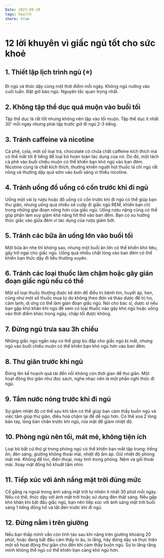 ```yaml
---
Date: 2023-09-20
tags: health
share: true
---
```

# 12 lời khuyên vì giấc ngủ tốt cho sức khoẻ

## 1. Thiết lập lịch trình ngủ (⭐)
Đi ngủ và thức dậy cùng một thời điểm mỗi ngày. Không ngủ nướng vào cuối tuần. Đặt giờ báo ngủ. Nguyên tắc quan trọng nhất.

## 2. Không tập thể dục quá muộn vào buổi tối
Tập thể dục là rất tốt nhưng không nên tập vào tối muộn. Tập thể dục ít nhất 30' mỗi ngày nhưng phải tập trước giờ đi ngủ 2-3 tiếng.

## 3. Tránh caffeine và nicotine
Cà phê, cola, một số loại trà, chocolate có chứa chất caffeine kích thích mà có thể mất tới 8 tiếng để loại bỏ hoàn toàn tác dụng của nó. Do đó, một tách cà phê vào buổi chiều muộn có thể khiến bạn khó ngủ vào ban đêm. Nicotine cũng là chất kích thích, thường khiến người hút thuốc lá chỉ ngủ rất nông và thường dậy quá sớm vào buổi sáng vì thiếu nicotine.

## 4. Tránh uống đồ uống có cồn trước khi đi ngủ
Uống một vài ly rượu hoặc đồ uống có cồn trước khi đi ngủ có thể giúp bạn thư giãn, nhưng uống quá nhiều sẽ cướp đi giấc ngủ REM, khiến bạn chỉ trong những giai đoạn nông hơn của giấc ngủ. Uống rượu nặng cũng có thể góp phần làm suy giảm khả năng hít thở vào ban đêm. Bạn có xu hướng thức giấc vào giữa đêm vì tác dụng của rượu giảm bớt.

## 5. Tránh các bữa ăn uống lớn vào buổi tối
Một bữa ăn nhẹ thì không sao, nhưng một buổi ăn lớn có thể khiến khó tiêu, gây trở ngại cho giấc ngủ. Uống quá nhiều chất lỏng vào ban đêm có thể khiến bạn thức dậy đi tiểu thường xuyên.

## 6. Tránh các loại thuốc làm chậm hoặc gây gián đoạn giấc ngủ nếu có thể
Một số loại thuốc thường được kê dơn để điều trị bệnh tim, huyết áp, hen, cũng như một số thuốc mua tự do không theo đơn và thảo dược để trị ho, cảm lạnh, dị ứng có thể làm gián đoạn giấc ngủ. Nói cho bác sĩ, dược sĩ nếu bạn gặp khó khăn khi ngủ để xem có loại thuốc nào gây khó ngủ hoặc uống vào thời điểm khác trong ngày, chập tối được không.

## 7. Đừng ngủ trưa sau 3h chiều
Những giấc ngủ ngắn này có thể giúp bù đắp cho giấc ngủ bị mất, nhưng ngủ vào buổi chiều muộn có thể khiến bạn khó ngủ hơn vào ban đêm.

## 8. Thư giãn trước khi ngủ
Đừng lên kế hoạch quá tải đến nỗi không còn thời gian để thư giãn. Một hoạt động thư giãn như đọc sách, nghe nhạc nên là một phần nghi thức đi ngủ.

## 9. Tắm nước nóng trước khi đi ngủ
Sự giảm nhiệt độ cơ thể sau khi tắm có thể giúp bạn cảm thấy buồn ngủ và việc tắm giúp thư giãn, điều hoà chậm lại để dễ ngủ hơn. Có thể xoa 2 lòng bàn tay, lòng bàn chân trước khi ngủ, rửa mặt để giảm nhiệt độ.

## 10. Phòng ngủ nên tối, mát mẻ, không tiện ích
Loại bỏ bất cứ thứ gì trong phòng ngủ có thể khiến bạn mất tập trung: tiếng ồn, đèn sáng, giường không thoải mái, nhiệt độ ấm áp. Giữ nhiệt độ phòng mát mẻ. Không để tivi, điện thoại, máy tính trong phòng. Nệm và gối thoải mái. Xoay mặt đồng hồ khuất tầm nhìn.

## 11. Tiếp xúc với ánh nắng mặt trời đúng mức
Cố gắng ra ngoài trong ánh sáng mặt trời tự nhiên ít nhất 30 phút mỗi ngày. Nếu có thể, thức dậy với ánh mặt trời hoặc sử dụng đèn thật sáng. Nếu gặp khó khăn khi bắt đầu giấc ngủ, bạn nên tiếp xúc với ánh sáng mặt trời buổi sáng 1 tiếng đồng hồ và tắt đèn trước khi đi ngủ.

## 12. Đừng nằm ì trên giường
Nếu bạn thấp mình vẫn còn tỉnh táo sau khi năng trên giường khoảng 20 phút, hoặc đang bắt đầu cảm thấy lo âu, lo lắng, hãy đứng dậy và thực hiện một số hoạt động thư giãn cho đến khi cảm thấy buồn ngủ. Sự lo lắng rằng mình không thể ngủ có thể khiến bạn càng khó ngủ hơn.

